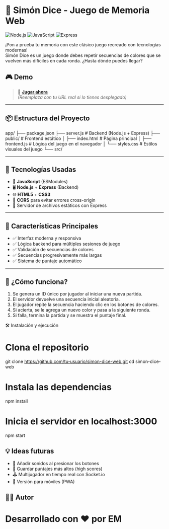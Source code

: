 # 🧠 Simón Dice - Juego de Memoria Web
![Node.js](https://img.shields.io/badge/Node.js-v18.x-green?logo=node.js&logoColor=white)
![JavaScript](https://img.shields.io/badge/JavaScript-ES6-yellow?logo=javascript&logoColor=black)
![Express](https://img.shields.io/badge/Express.js-4.x-lightgrey?logo=express&logoColor=black)

¡Pon a prueba tu memoria con este clásico juego recreado con tecnologías modernas!  
Simón Dice es un juego donde debes repetir secuencias de colores que se vuelven más difíciles en cada ronda. ¿Hasta dónde puedes llegar?

## 🎮 Demo

> 🚀 **[Jugar ahora](https://TU-DOMINIO.com)**  
*(Reemplaza con tu URL real si lo tienes desplegado)*

---

## 📦 Estructura del Proyecto

app/
├── package.json
├── server.js # Backend (Node.js + Express)
├── public/ # Frontend estático
│ ├── index.html # Página principal
│ ├── frontend.js # Lógica del juego en el navegador
│ └── styles.css # Estilos visuales del juego
└── src/

---

## 🚀 Tecnologías Usadas

- 🔧 **JavaScript** (ESModules)
- 🖥️ **Node.js** + **Express** (Backend)
- 🌐 **HTML5** + **CSS3**
- 🔄 **CORS** para evitar errores cross-origin
- 📁 Servidor de archivos estáticos con Express

---

## 📌 Características Principales

- ✅ Interfaz moderna y responsiva
- ✅ Lógica backend para múltiples sesiones de juego
- ✅ Validación de secuencias de colores
- ✅ Secuencias progresivamente más largas
- ✅ Sistema de puntaje automático

---

## 🧠 ¿Cómo funciona?

1. Se genera un ID único por jugador al iniciar una nueva partida.
2. El servidor devuelve una secuencia inicial aleatoria.
3. El jugador repite la secuencia haciendo clic en los botones de colores.
4. Si acierta, se le agrega un nuevo color y pasa a la siguiente ronda.
5. Si falla, termina la partida y se muestra el puntaje final.

🛠️ Instalación y ejecución
# Clona el repositorio
git clone https://github.com/tu-usuario/simon-dice-web.git
cd simon-dice-web

# Instala las dependencias
npm install

# Inicia el servidor en localhost:3000
npm start

## 💡 Ideas futuras
- 🎵 Añadir sonidos al presionar los botones
- 💾 Guardar puntajes más altos (high scores)
- 🕹️ Multijugador en tiempo real con Socket.io
- 📱 Versión para móviles (PWA)

## 👨‍💻 Autor
# Desarrollado con ❤️ por EM
